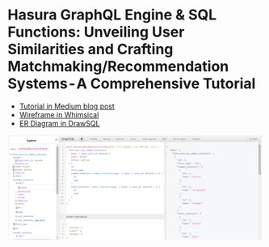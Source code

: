 # Hasura GraphQL Engine & SQL Functions: Unveiling User Similarities and Crafting Matchmaking/Recommendation Systems - A Comprehensive Tutorial

* [Tutorial in Medium blog post](https://crnw.uk/match)
* [Wireframe in Whimsical](https://whimsical.com/oKbkvAiA1nfnNfzikC8rq@2Ux7TurymN7CQqVHUBSs)
* [ER Diagram in DrawSQL](https://drawsql.app/teams/study-23/diagrams/user-similarities-matchmaking)

![API request](images/find_users_by_common_interests-with-interests.png)